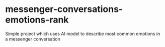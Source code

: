 # messenger-conversations-emotions-rank
Simple project which uses AI model to describe most common emotions in a messenger conversation
